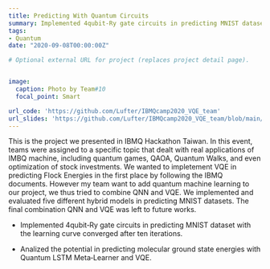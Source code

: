 ```yaml
---
title: Predicting With Quantum Circuits
summary: Implemented 4qubit‑Ry gate circuits in predicting MNIST dataset with the learning curve converged after ten iterations.
tags:
- Quantum
date: "2020-09-08T00:00:00Z"

# Optional external URL for project (replaces project detail page).


image:
  caption: Photo by Team#10
  focal_point: Smart

url_code: 'https://github.com/Lufter/IBMQcamp2020_VQE_team'
url_slides: 'https://github.com/Lufter/IBMQcamp2020_VQE_team/blob/main/slide/345017_NTUQ_Final.pdf'
---
```

This is the project we presented in IBMQ Hackathon Taiwan. In this event, teams were assigned to a specific topic that dealt with real applications of IMBQ machine, including quantum games, QAOA, Quantum Walks, and even optimization of stock investments. We wanted to impletement VQE in predicting Flock Energies in the first place by following the IBMQ documents. However my team want to add quantum machine learning to our project, we thus tried to combine QNN and VQE. We implemented and evaluated five different hybrid models in predicting MNIST datasets. The final combination QNN and VQE was left to future works. 

* Implemented 4qubit‑Ry gate circuits in predicting MNIST dataset with the learning curve converged after ten iterations.

* Analized the potential in predicting molecular ground state energies with Quantum LSTM Meta‑Learner and VQE.
